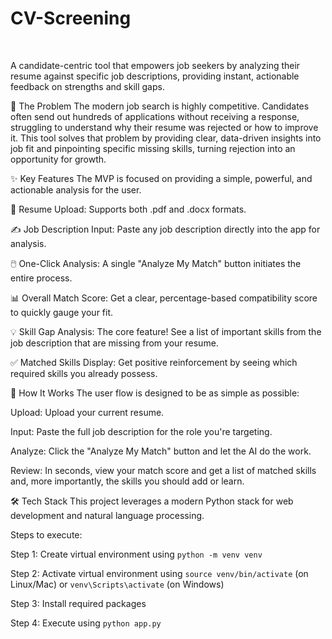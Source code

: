 # CV-Screening
<br>

A candidate-centric tool that empowers job seekers by analyzing their resume against specific job descriptions, providing instant, actionable feedback on strengths and skill gaps.


🎯 The Problem
The modern job search is highly competitive. Candidates often send out hundreds of applications without receiving a response, struggling to understand why their resume was rejected or how to improve it. This tool solves that problem by providing clear, data-driven insights into job fit and pinpointing specific missing skills, turning rejection into an opportunity for growth.

✨ Key Features
The MVP is focused on providing a simple, powerful, and actionable analysis for the user.

📄 Resume Upload: Supports both .pdf and .docx formats.

✍️ Job Description Input: Paste any job description directly into the app for analysis.

🖱️ One-Click Analysis: A single "Analyze My Match" button initiates the entire process.

📊 Overall Match Score: Get a clear, percentage-based compatibility score to quickly gauge your fit.

💡 Skill Gap Analysis: The core feature! See a list of important skills from the job description that are missing from your resume.

✅ Matched Skills Display: Get positive reinforcement by seeing which required skills you already possess.

🚀 How It Works
The user flow is designed to be as simple as possible:

Upload: Upload your current resume.

Input: Paste the full job description for the role you're targeting.

Analyze: Click the "Analyze My Match" button and let the AI do the work.

Review: In seconds, view your match score and get a list of matched skills and, more importantly, the skills you should add or learn.

🛠️ Tech Stack
This project leverages a modern Python stack for web development and natural language processing.




Steps to execute:

Step 1: Create virtual environment using `python -m venv venv`

Step 2: Activate virtual environment using `source venv/bin/activate` (on Linux/Mac) or `venv\Scripts\activate` (on Windows)

Step 3: Install required packages 

Step 4: Execute using `python app.py`
